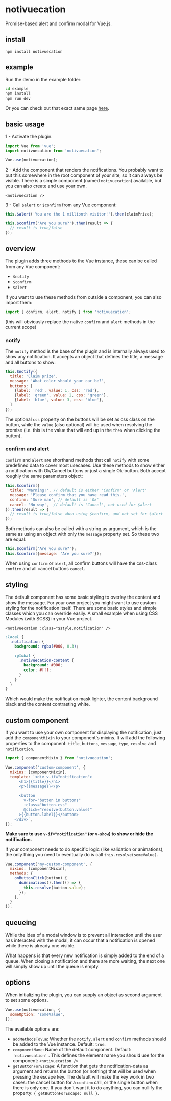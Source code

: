 # notivuecation

Promise-based alert and confirm modal for Vue.js. 

## install

```sh
npm install notivuecation
```
## example
Run the demo in the example folder:
```sh 
cd example
npm install
npm run dev
```

Or you can check out that exact same page [here](https://petervdn.github.io/notivuecation/example/).

## basic usage

1 - Activate the plugin.
```javascript
import Vue from 'vue';
import notivuecation from 'notivuecation';

Vue.use(notivuecation);
```

2 - Add the component that renders the notifications. You probably want to put this somewhere in the root component of your site, so it can always be visible. There is a simple component (named `notivuecation`) available, but you can also create and use your own.
```
<notivuecation />
```

3 - Call `$alert` or `$confirm` from any Vue component:
```javascript
this.$alert('You are the 1 millionth visitor!').then(claimPrize);

this.$confirm('Are you sure?').then(result => {
  // result is true/false
});
```

## overview
The plugin adds three methods to the Vue instance, these can be called from any Vue component:

* `$notify`
* `$confirm`
* `$alert`

If you want to use these methods from outside a component, you can also import them: 

```javascript
import { confirm, alert, notify } from 'notivuecation';
```
(this will obviously replace the native `confirm` and `alert` methods in the current scope)  

### notify
The `notify` method is the base of the plugin and is internally always used to show any notification. It accepts an object that defines the title, a message and all buttons to show:
```javascript
this.$notify({
  title: 'Claim prize',
  message: 'What color should your car be?',
  buttons: [
    {label: 'red', value: 1, css: 'red'},
    {label: 'green', value: 2, css: 'green'},
    {label: 'blue', value: 3, css: 'blue'},
  ]
});
```
The optional `css` property on the buttons will be set as css class on the button, while the `value` (also optional) will be used when resolving the promise (i.e. this is the value that will end up in the `then` when clicking the button).

### confirm and alert
`confirm` and `alert` are shorthand methods that call `notify` with some predefined data to cover most usecases. Use these methods to show either a notification with Ok/Cancel buttons or just a single Ok-button. Both accept roughly the same parameters object:

```javascript
this.$confirm({
  title: 'Warning!', // default is either 'Confirm' or 'Alert'
  message: 'Please confirm that you have read this.',
  confirm: 'Sure man', // default is 'Ok'
  cancel: 'No way',  // default is 'Cancel', not used for $alert
}).then(result => {
  // result is true/false when using $confirm, and not set for $alert
});
```

Both methods can also be called with a string as argument, which is the same as using an object with only the `message` property set. So these two are equal:
```javascript
this.$confirm('Are you sure?');
this.$confirm({message: 'Are you sure?'});
```

When using `confirm` or `alert`, all confirm buttons will have the css-class `confirm` and all cancel buttons `cancel`.

## styling
The default component has some basic styling to overlay the content and show the message.
For your own project you might want to use custom styling for the notification itself.
There are some basic styles and simple classes which you can override easily.
A small example when using CSS Modules (with SCSS) in your Vue project.

```
<notivuecation :class="$style.notification" />
```

```scss
:local {
  .notification {
    background: rgba(#000, 0.3);

    :global {
      .notivuecation-content {
        background: #000;
        color: #fff;
      }
    }
  }
}
```

Which would make the notification mask lighter, the content background black and the content contrasting white.


## custom component
If you want to use your own component for displaying the notification, just add the `componentMixin` to your component's mixins. It will add the following properties to the component: `title`, `buttons`, `message`, `type`, `resolve` and `notification`.

```javascript
import { componentMixin } from 'notivuecation';

Vue.component('custom-component', {
  mixins: [componentMixin],
  template: `<div v-if="notification">
      <h1>{{title}}</h1>
      <p>{{message}}</p>

      <button
        v-for="button in buttons"
        :class="button.css"
        @click="resolve(button.value)"
      >{{button.label}}</button>
    </div>`,
});
```

__Make sure to use `v-if="notification"` (or `v-show`) to show or hide the notification.__


If your component needs to do specific logic (like validation or animations), the only thing you need to eventually do is call `this.resolve(someValue)`.
```javascript
Vue.component('my-custom-component', {
  mixins: [componentMixin],
  methods: {
    onButtonClick(button) {
      doAnimations().then(() => {
        this.resolve(button.value);
      });
    },
  }
});
```
## queueing
While the idea of a modal window is to prevent all interaction until the user has interacted with the modal, it can occur that a notification is opened while there is already one visible.

What happens is that every new notification is simply added to the end of a queue. When closing a notification and there are more waiting, the next one will simply show up until the queue is empty.  

## options
When initializing the plugin, you can supply an object as second argument to set some options. 

```javascript
Vue.use(notivuecation, {
  someOption: 'someValue',
});
```
The available options are:

* `addMethodsToVue`: Whether the `notify`, `alert` and `confirm` methods should be added to the Vue instance. Default: `true`.
* `componentName`: Name of the default component. Default: `'notivuecation'` . This defines the element name you should use for the component: `<notivuecation />`
* `getButtonForEscape`: A function that gets the notification-data as argument and returns the button (or nothing) that will be used when pressing the escape key. The default will make the key work in two cases: the cancel button for a `confirm` call, or the single button when there is only one. If you don't want it to do anything, you can nullify the property: `{ getButtonForEscape: null }`.
